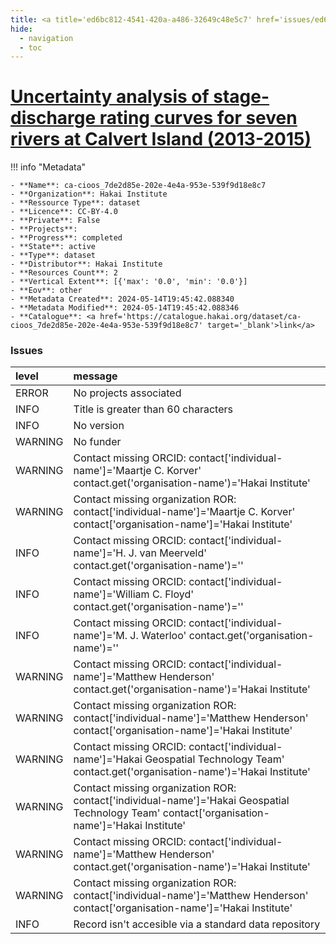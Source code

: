 ```yaml
---
title: <a title='ed6bc812-4541-420a-a486-32649c48e5c7' href='issues/ed6bc812-4541-420a-a486-32649c48e5c7/' target='_blank'>Uncertainty analysis of stage-discharge rating curves for seven rivers at Calvert Island (2013-2015)</a>
hide:
  - navigation
  - toc
---
```


# <a title='ed6bc812-4541-420a-a486-32649c48e5c7' href='issues/ed6bc812-4541-420a-a486-32649c48e5c7/' target='_blank'>Uncertainty analysis of stage-discharge rating curves for seven rivers at Calvert Island (2013-2015)</a>

<div id='map'></div>

!!! info "Metadata"
    
    - **Name**: ca-cioos_7de2d85e-202e-4e4a-953e-539f9d18e8c7 
    - **Organization**: Hakai Institute 
    - **Ressource Type**: dataset 
    - **Licence**: CC-BY-4.0 
    - **Private**: False 
    - **Projects**:  
    - **Progress**: completed 
    - **State**: active 
    - **Type**: dataset 
    - **Distributor**: Hakai Institute 
    - **Resources Count**: 2 
    - **Vertical Extent**: [{'max': '0.0', 'min': '0.0'}] 
    - **Eov**: other 
    - **Metadata Created**: 2024-05-14T19:45:42.088340 
    - **Metadata Modified**: 2024-05-14T19:45:42.088346 
    - **Catalogue**: <a href='https://catalogue.hakai.org/dataset/ca-cioos_7de2d85e-202e-4e4a-953e-539f9d18e8c7' target='_blank'>link</a> 

### Issues

| level   | message                                                                                                                                         |
|:--------|:------------------------------------------------------------------------------------------------------------------------------------------------|
| ERROR   | No projects associated                                                                                                                          |
| INFO    | Title is greater than 60 characters                                                                                                             |
| INFO    | No version                                                                                                                                      |
| WARNING | No funder                                                                                                                                       |
| WARNING | Contact missing ORCID: contact['individual-name']='Maartje C. Korver' contact.get('organisation-name')='Hakai Institute'                        |
| WARNING | Contact missing organization ROR:  contact['individual-name']='Maartje C. Korver' contact['organisation-name']='Hakai Institute'                |
| INFO    | Contact missing ORCID: contact['individual-name']='H. J. van Meerveld' contact.get('organisation-name')=''                                      |
| INFO    | Contact missing ORCID: contact['individual-name']='William C. Floyd' contact.get('organisation-name')=''                                        |
| INFO    | Contact missing ORCID: contact['individual-name']='M. J. Waterloo' contact.get('organisation-name')=''                                          |
| WARNING | Contact missing ORCID: contact['individual-name']='Matthew Henderson' contact.get('organisation-name')='Hakai Institute'                        |
| WARNING | Contact missing organization ROR:  contact['individual-name']='Matthew Henderson' contact['organisation-name']='Hakai Institute'                |
| WARNING | Contact missing ORCID: contact['individual-name']='Hakai Geospatial Technology Team' contact.get('organisation-name')='Hakai Institute'         |
| WARNING | Contact missing organization ROR:  contact['individual-name']='Hakai Geospatial Technology Team' contact['organisation-name']='Hakai Institute' |
| WARNING | Contact missing ORCID: contact['individual-name']='Matthew Henderson' contact.get('organisation-name')='Hakai Institute'                        |
| WARNING | Contact missing organization ROR:  contact['individual-name']='Matthew Henderson' contact['organisation-name']='Hakai Institute'                |
| INFO    | Record isn't accesible via a standard data repository                                                                                           |

<script>
   document.addEventListener("DOMContentLoaded", function() {
    var map = L.map('map').setView([51.505, -125.09], 5);
    L.tileLayer('https://tile.openstreetmap.org/{z}/{x}/{y}.png', {
        maxZoom: 19,
        attribution: '&copy; <a href="http://www.openstreetmap.org/copyright">OpenStreetMap</a>'
    }).addTo(map);
    var geojsonFeature = {
        "type": "Feature",
        "properties": {
            "name" : "<a title='ed6bc812-4541-420a-a486-32649c48e5c7' href='issues/ed6bc812-4541-420a-a486-32649c48e5c7/' target='_blank'>Uncertainty analysis of stage-discharge rating curves for seven rivers at Calvert Island (2013-2015)</a>"
        },
        "geometry": {'type': 'Polygon', 'coordinates': [[[-128.11706194, 51.62592806], [-127.94402727, 51.62592806], [-127.94402727, 51.71110094], [-128.11706194, 51.71110094], [-128.11706194, 51.62592806]]]}
    }
    L.geoJSON(geojsonFeature).addTo(map);
   })
</script>